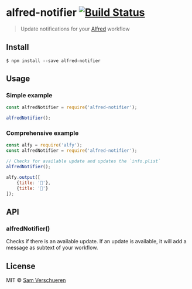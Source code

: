 # alfred-notifier [![Build Status](https://travis-ci.org/SamVerschueren/alfred-notifier.svg?branch=master)](https://travis-ci.org/SamVerschueren/alfred-notifier)

> Update notifications for your [Alfred](https://www.alfredapp.com/) workflow


## Install

```
$ npm install --save alfred-notifier
```


## Usage

### Simple example

```js
const alfredNotifier = require('alfred-notifier');

alfredNotifier();
```

### Comprehensive example

```js
const alfy = require('alfy');
const alfredNotifier = require('alfred-notifier');

// Checks for available update and updates the `info.plist`
alfredNotifier();

alfy.output([
	{title: '🦄'},
	{title: '🌈'}
]);
```


## API

### alfredNotifier()

Checks if there is an available update. If an update is available, it will add a message as subtext of your workflow.


## License

MIT © [Sam Verschueren](https://github.com/SamVerschueren)
